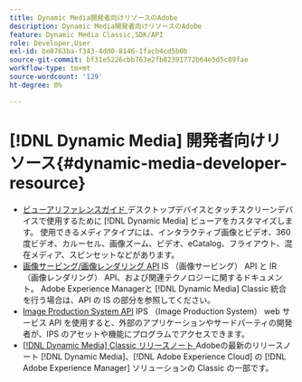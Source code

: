 ```yaml
---
title: Dynamic Media開発者向けリソースのAdobe
description: Dynamic Media開発者向けリソースのAdobe
feature: Dynamic Media Classic,SDK/API
role: Developer,User
exl-id: be0763ba-f343-4dd0-8146-1facb4cd5b0b
source-git-commit: bf31e5226cbb763e2fb82391772b64e5d5c89fae
workflow-type: tm+mt
source-wordcount: '129'
ht-degree: 0%

---
```


# [!DNL Dynamic Media] 開発者向けリソース{#dynamic-media-developer-resource}

* [ ビューアリファレンスガイド ](/help/aem-viewers-ref/homeviewers.md)<!-- (https://experienceleague.adobe.com/docs/dynamic-media-developer-resources/library/homeviewers.html) -->
デスクトップデバイスとタッチスクリーンデバイスで使用するために [!DNL Dynamic Media] ビューアをカスタマイズします。 使用できるメディアタイプには、インタラクティブ画像とビデオ、360 度ビデオ、カルーセル、画像ズーム、ビデオ、eCatalog、フライアウト、混在メディア、スピンセットなどがあります。
* [ 画像サービング/画像レンダリング API](/help/aem-is-ir-api/homeisir.md)<!-- (https://experienceleague.adobe.com/docs/dynamic-media-developer-resources/image-serving-api/homeisir.html) -->
IS （画像サービング） API と IR （画像レンダリング） API、および関連テクノロジーに関するドキュメント。 Adobe Experience Managerと [!DNL Dynamic Media] Classic 統合を行う場合は、API の IS の部分を参照してください。
* [Image Production System API](/help/aem-ips-api/c-overview.md)
IPS （Image Production System） web サービス API を使用すると、外部のアプリケーションやサードパーティの開発者が、IPS のアセットや機能にプログラムでアクセスできます。
* [[!DNL Dynamic Media] Classic リリースノート ](/help/s7-release-notes/s7rn2017.md)
Adobeの最新のリリースノート [!DNL Dynamic Media]、[!DNL Adobe Experience Cloud] の [!DNL Adobe Experience Manager] ソリューションの Classic の一部です。
